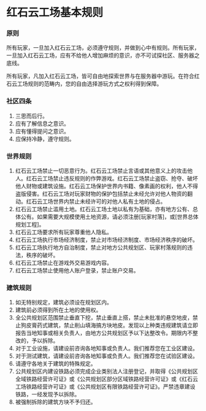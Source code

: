 # 红石云工场基本规则

### 原则

所有玩家，一旦加入红石云工场，必须遵守规则，并做到心中有规则。所有玩家，一旦加入红石云工场，应有不给他人增加麻烦的意识，亦不可试探社区、服务器之底线。

所有玩家，凡加入红石云工场，皆可自由地探索世界与在服务器中游玩。在符合红石云工场规则的范畴内，您的自由选择游玩方式之权利得到保障。

### 社区四条

1. 三思而后行。
2. 应有了解信息之意识。
3. 应有懂得提问之意识。
4. 应保持冷静，遵守规则。

### 世界规则

1. 红石云工场禁止一切恶意行为。红石云工场禁止言语或其他意义上的攻击他人。红石云工场禁止违反规则的作弊游戏。红石云工场禁止盗窃、抢夺、破坏他人财物或建筑设施。红石云工场保护世界内书籍、像素画的权利，他人不得盗版侵害。红石云工场对玩家财物的保护包括禁止未经允许对他人物资的翻动。红石云工场世界内禁止未经许可的对他人私有土地的侵占。
2. 红石云工场禁止滥用土地。红石云工场土地以私有为基础，亦有地方公有、总体公有。如果需要大规模使用土地资源，请必须注册[玩家村落]，或[世界总体规划工程]。
3. 红石云工场要求所有玩家尊重他人隐私。
4. 红石云工场执行市场经济制度，禁止对市场经济制度、市场经济秩序的破坏。
5. 红石云工场执行地方自治制度，禁止对地方公共规划区、玩家村落规则的违法，秩序的破坏。
6. 红石云工场禁止在游戏外交易游戏内容。
7. 红石云工场禁止使用他人账户登录，禁止账户交易。

### 建筑规则

1. 如无特别规定，建筑必须设在规划区内。
2. 建筑前必须得到所在土地的使用权。
3. 全公共规划区范围禁止垂直下挖，禁止垂直上搭，禁止未批准的悬空地皮，禁止狗皮膏药式建筑，禁止削山填海搞方块地皮。发现以上种类违规建筑请立即报告当地知事或相关负责人，由地方公共规划区予以下达整改令。期限内不整改的，予以拆除。
4. 对于工业设施，请建设前咨询各地知事或负责人。我们推荐您在工业区建设。
5. 对于测试建筑，请建设前咨询各地知事或负责人。我们推荐您在试验区建设。
6. 请遵守各地关于建筑的特殊规定。
7. 公共规划区内建设铁路必须完成企业类别法人注册登记，并取得《公共规划区全域铁路经营许可证》或《公共规划区部分区域铁路经营许可证》或《红石云工场铁路经营许可证》或《公共规划区有限铁路经营许可证》。严禁违章建设铁路，一经发现予以拆除。
8. 被强制拆除的建筑方块不予归还。